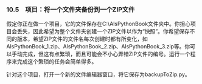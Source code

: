 ### 10.5　项目：将一个文件夹备份到一个ZIP文件

假定你正在做一个项目，它的文件保存在C:\AlsPythonBook文件夹中。你担心项目会丢失，因此希望为整个文件夹创建一个ZIP文件以作为“快照”。你希望保存不同的版本，希望ZIP文件的文件名每次创建时都有所变化，如AlsPythonBook_1.zip、AlsPythonBook_2.zip、AlsPythonBook_3.zip等。你可以手动完成，但这有点繁琐，而且可能会不小心弄错ZIP文件的编号。运行一个程序来完成这个繁琐的任务会简单得多。

针对这个项目，打开一个新的文件编辑器窗口，将它保存为backupToZip.py。

